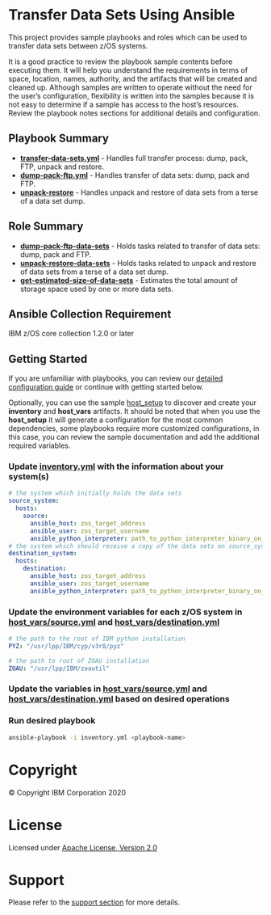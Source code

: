# Transfer Data Sets Using Ansible

This project provides sample playbooks and roles which can be used to transfer data sets between z/OS systems.

It is a good practice to review the playbook sample contents before executing
them. It will help you understand the requirements in terms of space, location,
names, authority, and the artifacts that will be created and cleaned up.
Although samples are written to operate without the need for the user’s
configuration, flexibility is written into the samples because it is not easy
to determine if a sample has access to the host’s resources. Review the
playbook notes sections for additional details and configuration.

## Playbook Summary

- [**transfer-data-sets.yml**](transfer-data-sets.yml) - Handles full transfer process: dump, pack, FTP, unpack and restore.
- [**dump-pack-ftp.yml**](dump-pack-ftp.yml) - Handles transfer of data sets: dump, pack and FTP.
- [**unpack-restore**](unpack-restore.yml) - Handles unpack and restore of data sets from a terse of a data set dump.

## Role Summary

- [**dump-pack-ftp-data-sets**](roles/dump-pack-ftp-data-sets/README.md) - Holds tasks related to transfer of data sets: dump, pack and FTP.
- [**unpack-restore-data-sets**](roles/unpack-restore-data-sets/README.md) - Holds tasks related to unpack and restore of data sets from a terse of a data set dump.
- [**get-estimated-size-of-data-sets**](roles/get-estimated-size-of-data-sets/README.md) - Estimates the total amount of storage space used by one or more data sets.

## Ansible Collection Requirement

   IBM z/OS core collection 1.2.0 or later

## Getting Started

If you are unfamiliar with playbooks, you can review our
[detailed configuration guide](../../../docs/share/configuration_guide.md) or
continue with getting started below.  

Optionally, you can use the sample
[host_setup](../../../zos_administration/host_setup/README.md)
to discover and create your **inventory** and **host_vars** artifacts. It should
be noted that when you use the **host_setup** it will generate a configuration
for the most common dependencies, some playbooks require more customized
configurations, in this case, you can review the sample documentation and
add the additional required variables.

### Update [inventory.yml](inventory.yml) with the information about your system(s)

```yaml
# the system which initially holds the data sets
source_system:
  hosts:
    source:
      ansible_host: zos_target_address
      ansible_user: zos_target_username
      ansible_python_interpreter: path_to_python_interpreter_binary_on_zos_target
# the system which should receive a copy of the data sets on source_system
destination_system:
  hosts:
    destination:
      ansible_host: zos_target_address
      ansible_user: zos_target_username
      ansible_python_interpreter: path_to_python_interpreter_binary_on_zos_target
```

### Update the environment variables for each z/OS system in [host_vars/source.yml](host_vars/source.yml) and [host_vars/destination.yml](host_vars/destination.yml)

```yaml
# the path to the root of IBM python installation
PYZ: "/usr/lpp/IBM/cyp/v3r8/pyz"

# the path to root of ZOAU installation
ZOAU: "/usr/lpp/IBM/zoautil"
```

### Update the variables in [host_vars/source.yml](host_vars/source.yml) and [host_vars/destination.yml](host_vars/destination.yml) based on desired operations

### Run desired playbook

```bash
ansible-playbook -i inventory.yml <playbook-name>
```

# Copyright

© Copyright IBM Corporation 2020

# License

Licensed under [Apache License,
Version 2.0](https://opensource.org/licenses/Apache-2.0)

# Support

Please refer to the [support section](../../../README.md#support) for more
details.
